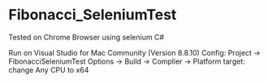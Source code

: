 # Fibonacci_SeleniumTest

Tested on Chrome Browser using selenium C#

Run on Visual Studio for Mac Community (Version 8.8.10)
Config: Project -> FibonacciSeleniumTest Options -> Build -> Complier -> Platform target: change Any CPU to x64
